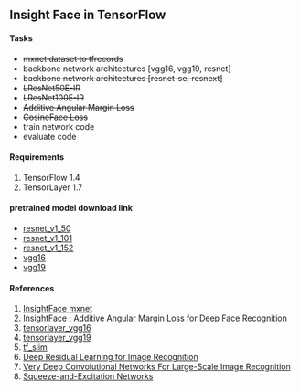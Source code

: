 ## Insight Face in TensorFlow

#### Tasks
* ~~mxnet dataset to tfrecords~~
* ~~backbone network architectures [vgg16, vgg19, resnet]~~
* ~~backbone network architectures [resnet-se, resnext]~~
* ~~LResNet50E-IR~~
* ~~LResNet100E-IR~~
* ~~Additive Angular Margin Loss~~
* ~~CosineFace Loss~~
* train network code
* evaluate code


#### Requirements
1. TensorFlow 1.4
2. TensorLayer 1.7


#### pretrained model download link
* [resnet_v1_50](download.tensorflow.org/models/resnet_v1_50_2016_08_28.tar.gz)
* [resnet_v1_101](download.tensorflow.org/models/resnet_v1_101_2016_08_28.tar.gz)
* [resnet_v1_152](download.tensorflow.org/models/resnet_v1_152_2016_08_28.tar.gz)
* [vgg16](http://www.cs.toronto.edu/~frossard/post/vgg16/)
* [vgg19](https://github.com/machrisaa/tensorflow-vgg)


#### References
1. [InsightFace mxnet](https://github.com/deepinsight/insightface)
2. [InsightFace : Additive Angular Margin Loss for Deep Face Recognition](https://arxiv.org/abs/1801.07698)
3. [tensorlayer_vgg16](https://github.com/tensorlayer/tensorlayer/blob/master/example/tutorial_vgg16.py)
4. [tensorlayer_vgg19](https://github.com/tensorlayer/tensorlayer/blob/master/example/tutorial_vgg19.py)
5. [tf_slim](https://github.com/tensorflow/models/tree/master/research/slim)
6. [Deep Residual Learning for Image Recognition](https://arxiv.org/abs/1512.03385)
7. [Very Deep Convolutional Networks For Large-Scale Image Recognition](https://arxiv.org/abs/1409.1556)
8. [Squeeze-and-Excitation Networks](https://arxiv.org/pdf/1709.01507.pdf)